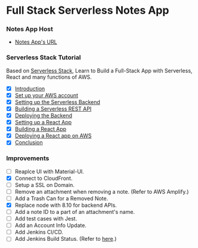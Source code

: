 # Full Stack Serverless Notes App

### Notes App Host

- [Notes App's URL](https://notes.oootoko.net/)

### Serverless Stack Tutorial

Based on [Serverless Stack](https://serverless-stack.com/), Learn to Build a Full-Stack App with Serverless, React and many functions of AWS.

- [x] [Introduction](https://serverless-stack.com/chapters/who-is-this-guide-for.html)
- [x] [Set up your AWS account](https://serverless-stack.com/chapters/create-an-aws-account.html)
- [x] [Setting up the Serverless Backend](https://serverless-stack.com/chapters/create-a-dynamodb-table.html)
- [x] [Building a Serverless REST API](https://serverless-stack.com/chapters/add-a-create-note-api.html)
- [x] [Deploying the Backend](https://serverless-stack.com/chapters/deploy-the-apis.html)
- [x] [Setting up a React App](https://serverless-stack.com/chapters/create-a-new-reactjs-app.html)
- [x] [Building a React App](https://serverless-stack.com/chapters/create-a-login-page.html)
- [x] [Deploying a React app on AWS](https://serverless-stack.com/chapters/deploy-the-frontend.html)
- [x] [Conclusion](https://serverless-stack.com/chapters/wrapping-up.html)

### Improvements

- [ ] Reaplce UI with Material-UI.
- [x] Connect to CloudFront.
- [ ] Setup a SSL on Domain.
- [ ] Remove an attachment when removing a note. (Refer to AWS Amplify.)
- [ ] Add a Trash Can for a Removed Note.
- [x] Replace node with 8.10 for backend APIs.
- [ ] Add a note ID to a part of an attachment's name.
- [ ] Add test cases with Jest.
- [ ] Add an Account Info Update.
- [ ] Add Jenkins CI/CD.
- [ ] Add Jenkins Build Status. (Refer to [here](https://wiki.jenkins.io/display/JENKINS/Embeddable+Build+Status+Plugin).)
